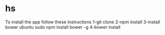 # hs
To install the app follow these instructions
1-git clone <Url>
2-npm install
3-install bower ubuntu
  sudo npm install bower -g
4-bower install
